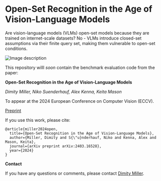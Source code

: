 # Open-Set Recognition in the Age of Vision-Language Models

Are vision-language models (VLMs) open-set models because they are trained on internet-scale datasets? No - VLMs introduce closed-set assumptions via their finite query set, making them vulnerable to open-set conditions. 

![Image description](images/githubdisplay.png)

This repository willl *soon* contain the benchmark evaluation code from the paper:

**Open-Set Recognition in the Age of Vision-Language Models**

*Dimity Miller, Niko Suenderhauf, Alex Kenna, Keita Mason*

To appear at the 2024 European Conference on Computer Vision (ECCV).

[Preprint]([https://openaccess.thecvf.com/content/WACV2021/papers/Miller_Class_Anchor_Clustering_A_Loss_for_Distance-Based_Open_Set_Recognition_WACV_2021_paper.pdf](https://arxiv.org/pdf/2403.16528))

If you use this work, please cite:

```text
@article{miller2024open,
  title={Open-Set Recognition in the Age of Vision-Language Models},
  author={Miller, Dimity and S{\"u}nderhauf, Niko and Kenna, Alex and Mason, Keita},
  journal={arXiv preprint arXiv:2403.16528},
  year={2024}
}
```


**Contact**

If you have any questions or comments, please contact [Dimity Miller](mailto:d24.miller@qut.edu.au).
